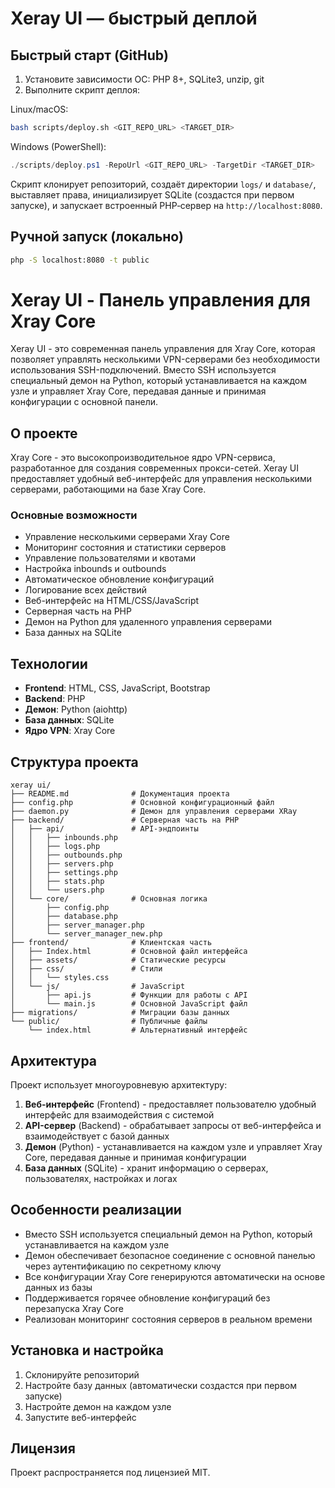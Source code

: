 # Xeray UI — быстрый деплой

## Быстрый старт (GitHub)

1. Установите зависимости ОС: PHP 8+, SQLite3, unzip, git
2. Выполните скрипт деплоя:

Linux/macOS:

```bash
bash scripts/deploy.sh <GIT_REPO_URL> <TARGET_DIR>
```

Windows (PowerShell):

```powershell
./scripts/deploy.ps1 -RepoUrl <GIT_REPO_URL> -TargetDir <TARGET_DIR>
```

Скрипт клонирует репозиторий, создаёт директории `logs/` и `database/`, выставляет права, инициализирует SQLite (создастся при первом запуске), и запускает встроенный PHP‑сервер на `http://localhost:8080`.

## Ручной запуск (локально)

```bash
php -S localhost:8080 -t public
```

# Xeray UI - Панель управления для Xray Core

Xeray UI - это современная панель управления для Xray Core, которая позволяет управлять несколькими VPN-серверами без необходимости использования SSH-подключений. Вместо SSH используется специальный демон на Python, который устанавливается на каждом узле и управляет Xray Core, передавая данные и принимая конфигурации с основной панели.

## О проекте

Xray Core - это высокопроизводительное ядро VPN-сервиса, разработанное для создания современных прокси-сетей. Xeray UI предоставляет удобный веб-интерфейс для управления несколькими серверами, работающими на базе Xray Core.

### Основные возможности

- Управление несколькими серверами Xray Core
- Мониторинг состояния и статистики серверов
- Управление пользователями и квотами
- Настройка inbounds и outbounds
- Автоматическое обновление конфигураций
- Логирование всех действий
- Веб-интерфейс на HTML/CSS/JavaScript
- Серверная часть на PHP
- Демон на Python для удаленного управления серверами
- База данных на SQLite

## Технологии

- **Frontend**: HTML, CSS, JavaScript, Bootstrap
- **Backend**: PHP
- **Демон**: Python (aiohttp)
- **База данных**: SQLite
- **Ядро VPN**: Xray Core

## Структура проекта

```
xeray ui/
├── README.md              # Документация проекта
├── config.php             # Основной конфигурационный файл
├── daemon.py              # Демон для управления серверами XRay
├── backend/               # Серверная часть на PHP
│   ├── api/               # API-эндпоинты
│   │   ├── inbounds.php
│   │   ├── logs.php
│   │   ├── outbounds.php
│   │   ├── servers.php
│   │   ├── settings.php
│   │   ├── stats.php
│   │   └── users.php
│   └── core/              # Основная логика
│       ├── config.php
│       ├── database.php
│       ├── server_manager.php
│       └── server_manager_new.php
├── frontend/              # Клиентская часть
│   ├── Index.html         # Основной файл интерфейса
│   ├── assets/            # Статические ресурсы
│   ├── css/               # Стили
│   │   └── styles.css
│   └── js/                # JavaScript
│       ├── api.js         # Функции для работы с API
│       └── main.js        # Основной JavaScript файл
├── migrations/            # Миграции базы данных
└── public/                # Публичные файлы
    └── index.html         # Альтернативный интерфейс
```

## Архитектура

Проект использует многоуровневую архитектуру:

1. **Веб-интерфейс** (Frontend) - предоставляет пользователю удобный интерфейс для взаимодействия с системой
2. **API-сервер** (Backend) - обрабатывает запросы от веб-интерфейса и взаимодействует с базой данных
3. **Демон** (Python) - устанавливается на каждом узле и управляет Xray Core, передавая данные и принимая конфигурации
4. **База данных** (SQLite) - хранит информацию о серверах, пользователях, настройках и логах

## Особенности реализации

- Вместо SSH используется специальный демон на Python, который устанавливается на каждом узле
- Демон обеспечивает безопасное соединение с основной панелью через аутентификацию по секретному ключу
- Все конфигурации Xray Core генерируются автоматически на основе данных из базы
- Поддерживается горячее обновление конфигураций без перезапуска Xray Core
- Реализован мониторинг состояния серверов в реальном времени

## Установка и настройка

1. Склонируйте репозиторий
2. Настройте базу данных (автоматически создастся при первом запуске)
3. Настройте демон на каждом узле
4. Запустите веб-интерфейс

## Лицензия

Проект распространяется под лицензией MIT.

